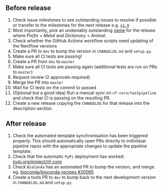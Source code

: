 ## Before release

1. Check issue milestones to see outstanding issues to resolve if possible or transfer to the milestones for the next release e.g. [`v1.9`](https://github.com/nf-core/tools/issues?q=is%3Aopen+is%3Aissue+milestone%3A1.9)
2. Most importantly, pick an undeniably outstanding [name](http://www.codenamegenerator.com/) for the release where *Prefix* = *Metal* and *Dictionary* = *Animal*.
3. Check whether the GitHub Actions workflow scripts need updating of the Nextflow versions
4. Create a PR to `dev` to bump the version in  `CHANGELOG.md` and `setup.py`.
5. Make sure all CI tests are passing!
6. Create a PR from `dev` to `master`
7. Make sure all CI tests are passing again (additional tests are run on PRs to `master`)
8. Request review (2 approvals required)
9. Merge the PR into `master`
10. Wait for CI tests on the commit to passed
11. (Optional but a good idea) Run a manual sync on `nf-core/testpipeline` and check that CI is passing on the resulting PR.
12. Create a new release copying the `CHANGELOG` for that release into the description section.

## After release

1. Check the automated template synchronisation has been triggered properly. This should automatically open PRs directly to individual pipeline repos with the appropriate changes to update the pipeline template.
2. Check that the automatic `PyPi` deployment has worked: [pypi.org/project/nf-core](https://pypi.org/project/nf-core/)
3. Check `BioConda` has an automated PR to bump the version, and merge. eg. [bioconda/bioconda-recipes #20065](https://github.com/bioconda/bioconda-recipes/pull/20065)
4. Create a tools PR to `dev` to bump back to the next development version in  `CHANGELOG.md` and `setup.py`
